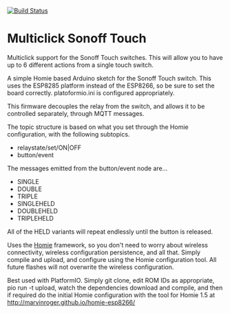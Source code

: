 [![Build Status](https://travis-ci.org/kylegordon/homie-sonoff-touch.svg?branch=master)](https://travis-ci.org/kylegordon/homie-sonoff-touch)

# Multiclick Sonoff Touch

Multiclick support for the Sonoff Touch switches. This will allow you to have up to 6 different actions from a single touch switch.

A simple Homie based Arduino sketch for the Sonoff Touch switch. This uses the ESP8285 platform instead of the ESP8266, so be sure to set the board correctly. platoformio.ini is configured appropriately.

This firmware decouples the relay from the switch, and allows it to be controlled separately, through MQTT messages.

The topic structure is based on what you set through the Homie configuration, with the following subtopics.

* relaystate/set/ON|OFF
* button/event

The messages emitted from the button/event node are...

* SINGLE
* DOUBLE
* TRIPLE
* SINGLEHELD
* DOUBLEHELD
* TRIPLEHELD

All of the HELD variants will repeat endlessly until the button is released.

Uses the [Homie](https://github.com/marvinroger/homie-esp8266/releases) framework, so you don't need to worry about wireless connectivity, wireless configuration persistence, and all that. Simply compile and upload, and configure using the Homie configuration tool.
All future flashes will not overwrite the wireless configuration.

Best used with PlatformIO. Simply git clone, edit ROM IDs as appropriate, pio run -t upload, watch the dependencies download and compile, and then if required do the initial Homie configuration with the tool for Homie 1.5 at http://marvinroger.github.io/homie-esp8266/
